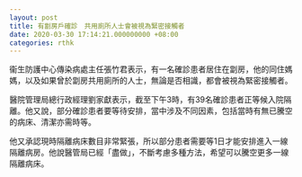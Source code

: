 ```yaml
---
layout: post
title: 有劏房戶確診　共用廁所人士會被視為緊密接觸者
date: 2020-03-30 17:14:21.000000000 +08:00
categories: rthk
---
```


衞生防護中心傳染病處主任張竹君表示，有一名確診患者居住在劏房，他的同住媽媽，以及如果曾於劏房共用廁所的人士，無論是否相識，都會被視為緊密接觸者。

醫院管理局總行政經理劉家獻表示，截至下午3時，有39名確診患者正等候入院隔離。他又說，部分確診患者要等待安排，當中涉及不同因素，包括當時有無已騰空的病床、清潔亦需時等。

他又承認現時隔離病床數目非常緊張，所以部分患者需要等1日才能安排進入一線隔離病房。他說醫管局已經「盡做」，不斷考慮多種方法，希望可以騰空更多一線隔離病床。
